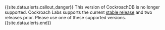 {{site.data.alerts.callout_danger}}
This version of CockroachDB is no longer supported. Cockroach Labs supports the current <a href="https://www.cockroachlabs.com/docs/stable/install-cockroachdb-mac.html">stable release</a> and two releases prior. Please use one of these supported versions.
{{site.data.alerts.end}}
